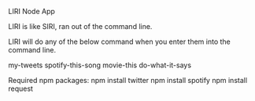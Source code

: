 LIRI Node App

LIRI is like SIRI, ran out of the command line.

LIRI will do any of the below command when you enter them into the command line.

my-tweets
spotify-this-song
movie-this
do-what-it-says

Required npm packages:
npm install twitter
npm install spotify
npm install request
